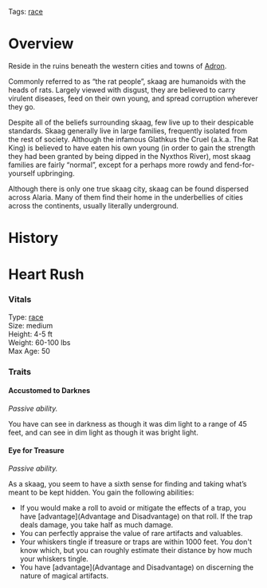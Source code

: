 Tags: [race](Races)

# Overview

Reside in the ruins beneath the western cities and towns of [Adron](Adron).

Commonly referred to as “the rat people”, skaag are humanoids with the heads of rats. Largely viewed with disgust, they are believed to carry virulent diseases, feed on their own young, and spread corruption wherever they go.

Despite all of the beliefs surrounding skaag, few live up to their despicable standards. Skaag generally live in large families, frequently isolated from the rest of society. Although the infamous Glathkus the Cruel (a.k.a. The Rat King) is believed to have eaten his own young (in order to gain the strength they had been granted by being dipped in the Nyxthos River), most skaag families are fairly “normal”, except for a perhaps more rowdy and fend-for-yourself upbringing. 

Although there is only one true skaag city, skaag can be found dispersed across Alaria. Many of them find their home in the underbellies of cities across the continents, usually literally underground. 

# History

# Heart Rush

### Vitals
Type: [race](Races)  
Size: medium  
Height: 4-5 ft  
Weight: 60-100 lbs  
Max Age: 50  

### Traits

#### Accustomed to Darknes
*Passive ability.*

You have can see in darkness as though it was dim light to a range of 45 feet, and can see in dim light as though it was bright light. 

#### Eye for Treasure
*Passive ability.*

As a skaag, you seem to have a sixth sense for finding and taking what’s meant to be kept hidden. You gain the following abilities:

- If you would make a roll to avoid or mitigate the effects of a trap, you have [advantage](Advantage and Disadvantage) on that roll. If the trap deals damage, you take half as much damage.
- You can perfectly appraise the value of rare artifacts and valuables.
- Your whiskers tingle if treasure or traps are within 1000 feet. You don't know which, but you can roughly estimate their distance by how much your whiskers tingle.
- You have [advantage](Advantage and Disadvantage) on discerning the nature of magical artifacts.